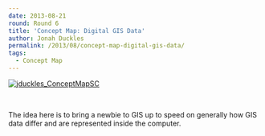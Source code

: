 ```yaml
---
date: 2013-08-21
round: Round 6
title: 'Concept Map: Digital GIS Data'
author: Jonah Duckles
permalink: /2013/08/concept-map-digital-gis-data/
tags:
  - Concept Map
---
```

[<img class="alignnone size-medium wp-image-4010" alt="jduckles_ConceptMapSC" src="/training-course/uploads/2013/08/jduckles_ConceptMapSC.png" />][1]

&nbsp;

The idea here is to bring a newbie to GIS up to speed on generally how GIS data differ and are represented inside the computer.

 [1]: /training-course/uploads/2013/08/jduckles_ConceptMapSC.png

